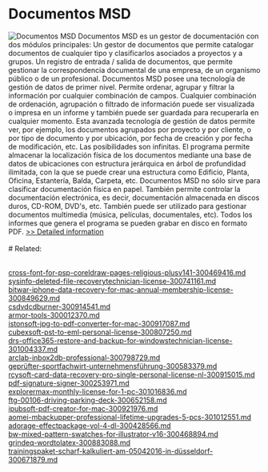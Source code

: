 # Documentos MSD
![Documentos MSD](https://mycommerce.akamaized.net/api/pimages/P300382001/BIG/300382001.JPG)
Documentos MSD es un gestor de documentación con dos módulos principales: Un gestor de documentos que permite catalogar documentos de cualquier tipo y clasificarlos asociados a proyectos y a grupos. Un registro de entrada / salida de documentos, que permite gestionar la correspondencia documental de una empresa, de un organismo público o de un profesional. Documentos MSD posee una tecnología de gestión de datos de primer nivel. Permite ordenar, agrupar y filtrar la información por cualquier combinación de campos. Cualquier combinación de ordenación, agrupación o filtrado de información puede ser visualizada o impresa en un informe y también puede ser guardada para recuperarla en cualquier momento. Esta avanzada tecnología de gestión de datos permite ver, por ejemplo, los documentos agrupados por proyecto y por cliente, o por tipo de documento y por ubicación, por fecha de creación y por fecha de modificación, etc. Las posibilidades son infinitas. El programa permite almacenar la localización física de los documentos mediante una base de datos de ubicaciones con estructura jerárquica en árbol de profundidad ilimitada, con la que se puede crear una estructura como Edificio, Planta, Oficina, Estantería, Balda, Carpeta, etc. Documentos MSD no sólo sirve para clasificar documentación física en papel. También permite controlar la documentación electrónica, es decir, documentación almacenada en discos duros, CD-ROM, DVD's, etc. También puede ser utilizado para gestionar documentos multimedia (música, películas, documentales, etc). Todos los informes que genera el programa se pueden grabar en disco en formato PDF.
[>> Detailed information](https://secure.shareit.com/shareit/product.html?productid=300382001&affiliateid=200057808)<br/><br/># Related:

<br />[cross-font-for-psp-coreldraw-pages-religious-plusv141-300469416.md](https://github.com/downloadplanet/downloadplanet/blob/main/cross-font-for-psp-coreldraw-pages-religious-plusv141-300469416.md)<br />[sysinfo-deleted-file-recoverytechnician-license-300741161.md](https://github.com/downloadplanet/downloadplanet/blob/main/sysinfo-deleted-file-recoverytechnician-license-300741161.md)<br />[bitwar-iphone-data-recovery-for-mac-annual-membership-license-300849629.md](https://github.com/downloadplanet/downloadplanet/blob/main/bitwar-iphone-data-recovery-for-mac-annual-membership-license-300849629.md)<br />[csdvdcdburner-300914541.md](https://github.com/downloadplanet/downloadplanet/blob/main/csdvdcdburner-300914541.md)<br />[armor-tools-300012370.md](https://github.com/downloadplanet/downloadplanet/blob/main/armor-tools-300012370.md)<br />[istonsoft-jpg-to-pdf-converter-for-mac-300917087.md](https://github.com/downloadplanet/downloadplanet/blob/main/istonsoft-jpg-to-pdf-converter-for-mac-300917087.md)<br />[cubexsoft-pst-to-eml-personal-license-300807250.md](https://github.com/downloadplanet/downloadplanet/blob/main/cubexsoft-pst-to-eml-personal-license-300807250.md)<br />[drs-office365-restore-and-backup-for-windowstechnician-license-301004337.md](https://github.com/downloadplanet/downloadplanet/blob/main/drs-office365-restore-and-backup-for-windowstechnician-license-301004337.md)<br />[arclab-inbox2db-professional-300798729.md](https://github.com/downloadplanet/downloadplanet/blob/main/arclab-inbox2db-professional-300798729.md)<br />[geprüfter-sportfachwirt-unternehmensführung-300583379.md](https://github.com/downloadplanet/downloadplanet/blob/main/geprüfter-sportfachwirt-unternehmensführung-300583379.md)<br />[rcysoft-card-data-recovery-pro-single-personal-license-nl-300915015.md](https://github.com/downloadplanet/downloadplanet/blob/main/rcysoft-card-data-recovery-pro-single-personal-license-nl-300915015.md)<br />[pdf-signature-signer-300253971.md](https://github.com/downloadplanet/downloadplanet/blob/main/pdf-signature-signer-300253971.md)<br />[explorermax-monthly-license-for-1-pc-301016836.md](https://github.com/downloadplanet/downloadplanet/blob/main/explorermax-monthly-license-for-1-pc-301016836.md)<br />[ftg-00106-driving-parking-deck-300652158.md](https://github.com/downloadplanet/downloadplanet/blob/main/ftg-00106-driving-parking-deck-300652158.md)<br />[ipubsoft-pdf-creator-for-mac-300921976.md](https://github.com/downloadplanet/downloadplanet/blob/main/ipubsoft-pdf-creator-for-mac-300921976.md)<br />[aomei-mbackupper-professional-lifetime-upgrades-5-pcs-301012551.md](https://github.com/downloadplanet/downloadplanet/blob/main/aomei-mbackupper-professional-lifetime-upgrades-5-pcs-301012551.md)<br />[adorage-effectpackage-vol-4-dl-300428566.md](https://github.com/downloadplanet/downloadplanet/blob/main/adorage-effectpackage-vol-4-dl-300428566.md)<br />[bw-mixed-pattern-swatches-for-illustrator-v16-300468894.md](https://github.com/downloadplanet/downloadplanet/blob/main/bw-mixed-pattern-swatches-for-illustrator-v16-300468894.md)<br />[grindeq-wordtolatex-300883088.md](https://github.com/downloadplanet/downloadplanet/blob/main/grindeq-wordtolatex-300883088.md)<br />[trainingspaket-scharf-kalkuliert-am-05042016-in-düsseldorf-300671879.md](https://github.com/downloadplanet/downloadplanet/blob/main/trainingspaket-scharf-kalkuliert-am-05042016-in-düsseldorf-300671879.md)